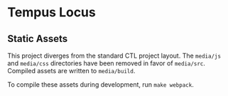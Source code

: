 # Tempus Locus

## Static Assets
This project diverges from the standard CTL project layout. The `media/js` and `media/css` directories have been removed in favor of `media/src`. Compiled assets are written to `media/build`.

To compile these assets during development, run `make webpack`.
